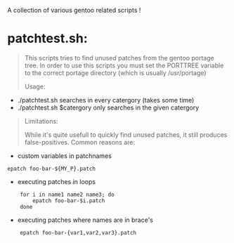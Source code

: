 A collection of various gentoo related scripts !

patchtest.sh:
============

> This scripts tries to find unused patches from the gentoo portage tree.
> In order to use this scripts you must set the PORTTREE variable to the
> correct portage directory (which is usually /usr/portage)
> 
> Usage:
> 
- ./patchtest.sh 		searches in every catergory (takes some time)
- ./patchtest.sh $catergory 	only searches in the given catergory
> 
> Limitations:
> 
> While it's quite usefull to quickly find unused patches, it still produces
> false-positives. Common reasons are:
> 
* custom variables in patchnames
```
epatch foo-bar-${MY_P}.patch
```
* executing patches in loops
```
	for i in name1 name2 name3; do
		epatch foo-bar-$i.patch
	done
```
* executing patches where names are in brace's
```
	epatch foo-bar-{var1,var2,var3}.patch
```
